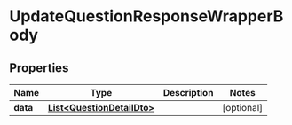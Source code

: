 

# UpdateQuestionResponseWrapperBody


## Properties

Name | Type | Description | Notes
------------ | ------------- | ------------- | -------------
**data** | [**List&lt;QuestionDetailDto&gt;**](QuestionDetailDto.md) |  |  [optional]



